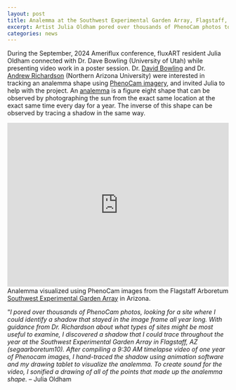 ```yaml
---
layout: post
title: Analemma at the Southwest Experimental Garden Array, Flagstaff, AZ
excerpt: Artist Julia Oldham pored over thousands of PhenoCam photos to visualize an analemma with FLUXNET collaborators Dr. Dave Bowling and Dr Andrew Richardson.
categories: news
---
```



During the September, 2024 Ameriflux conference, fluxART resident Julia Oldham connected with Dr. Dave Bowling (University of Utah) while presenting video work in a poster session. Dr. <a href = "https://profiles.faculty.utah.edu/u0188537"> David Bowling</a> and Dr. <a href="https://richardson-lab.nau.edu/">Andrew Richardson</a> (Northern Arizona University) were interested in tracking an analemma shape using <a href = "https://phenocam.nau.edu/webcam/">PhenoCam imagery</a>, and invited Julia to help with the project. An <a href ="https://apod.nasa.gov/apod/ap250102.html"> analemma</a> is a figure eight shape that can be observed by photographing the sun from the exact same location at the exact same time every day for a year. The inverse of this shape can be observed by tracing a shadow in the same way. 

<div style="padding:74.07% 0 0 0;position:relative;"><iframe src="https://player.vimeo.com/video/1012501923?badge=0&amp;autopause=0&amp;player_id=0&amp;app_id=58479" frameborder="0" allow="autoplay; fullscreen; picture-in-picture; clipboard-write; encrypted-media" style="position:absolute;top:0;left:0;width:100%;height:100%;" title="Analemma at the Southwest Experimental Garden Array, Flagstaff, AZ"></iframe></div><script src="https://player.vimeo.com/api/player.js"></script>
  <figcaption>Analemma visualized using PhenoCam images from the Flagstaff Arboretum <a href = "https://www.sega.nau.edu/">Southwest Experimental Garden Array</a> in Arizona.</figcaption>

“<i>I pored over thousands of PhenoCam photos, looking for a site where I could identify a shadow that stayed in the image frame all year long. With guidance from Dr. Richardson about what types of sites might be most useful to examine, I discovered a shadow that I could trace throughout the year at the Southwest Experimental Garden Array in Flagstaff, AZ (segaarboretum10). After compiling a 9:30 AM timelapse video of one year of Phenocam images, I hand-traced the shadow using animation software and my drawing tablet to visualize the analemma. To create sound for the video, I sonified a drawing of all of the points that made up the analemma shape.</i> –  Julia Oldham
